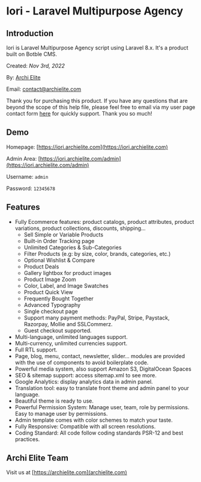# Iori - Laravel Multipurpose Agency

## Introduction

Iori is Laravel Multipurpose Agency script using Laravel 8.x. It's a product built on Botble CMS.

Created: _Nov 3rd, 2022_

By: [Archi Elite](https://archielite.com)

Email: [contact@archielite.com](mailto:contact@archielite.com)

Thank you for purchasing this product. If you have any questions that are beyond the scope of this help file,
please feel free to email via my user page contact form [here](https://codecanyon.net.net/user/archielite) for quickly support. Thank you so much!

## Demo

Homepage: [https://iori.archielite.com](https://iori.archielite.com)

Admin Area: [https://iori.archielite.com/admin](https://iori.archielite.com/admin)

Username: `admin`

Password: `12345678`

## Features

- Fully Ecommerce features: product catalogs, product attributes, product variations, product collections, discounts, shipping…
    - Sell Simple or Variable Products
    - Built-in Order Tracking page
    - Unlimited Categories & Sub-Categories
    - Filter Products (e.g: by size, color, brands, categories, etc.)
    - Optional Wishlist & Compare
    - Product Deals
    - Gallery lightbox for product images
    - Product Image Zoom
    - Color, Label, and Image Swatches
    - Product Quick View
    - Frequently Bought Together
    - Advanced Typography
    - Single checkout page
    - Support many payment methods: PayPal, Stripe, Paystack, Razorpay, Mollie and SSLCommerz.
    - Guest checkout supported.
- Multi-language, unlimited languages support.
- Multi-currency, unlimited currencies support.
- Full RTL support.
- Page, blog, menu, contact, newsletter, slider… modules are provided with the use of components to avoid boilerplate code.
- Powerful media system, also support Amazon S3, DigitalOcean Spaces
- SEO & sitemap support: access sitemap.xml to see more.
- Google Analytics: display analytics data in admin panel.
- Translation tool: easy to translate front theme and admin panel to your language.
- Beautiful theme is ready to use.
- Powerful Permission System: Manage user, team, role by permissions. Easy to manage user by permissions.
- Admin template comes with color schemes to match your taste.
- Fully Responsive: Compatible with all screen resolutions.
- Coding Standard: All code follow coding standards PSR-12 and best practices.

## Archi Elite Team

Visit us at [https://archielite.com](archielite.com)
